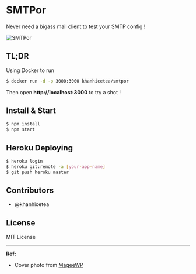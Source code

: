 # SMTPor

Never need a bigass mail client to test your SMTP config !

![SMTPor](https://user-images.githubusercontent.com/4528223/31022947-991302c2-a564-11e7-9ad6-13fddde7c46e.png)

## TL;DR

Using Docker to run

```bash
$ docker run -d -p 3000:3000 khanhicetea/smtpor
```

Then open **http://localhost:3000** to try a shot !

## Install & Start

```bash
$ npm install
$ npm start
```

## Heroku Deploying

```bash
$ heroku login
$ heroku git:remote -a [your-app-name]
$ git push heroku master
```

## Contributors

- @khanhicetea

## License

MIT License

-----------------------------------

**Ref:**

- Cover photo from [MageeWP](https://www.mageewp.com/)
